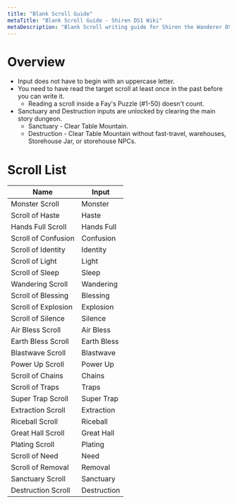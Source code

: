 ```yaml
---
title: "Blank Scroll Guide"
metaTitle: "Blank Scroll Guide - Shiren DS1 Wiki"
metaDescription: "Blank Scroll writing guide for Shiren the Wanderer DS1."
---
```


# Overview

- Input does not have to begin with an uppercase letter.
- You need to have read the target scroll at least once in the past before you can write it.
    - Reading a scroll inside a Fay's Puzzle (#1-50) doesn't count.
- Sanctuary and Destruction inputs are unlocked by clearing the main story dungeon.
    - Sanctuary - Clear Table Mountain.
    - Destruction - Clear Table Mountain without fast-travel, warehouses, Storehouse Jar, or storehouse NPCs.

# Scroll List

|Name|Input|
|-|-|
|Monster Scroll|Monster|
|Scroll of Haste|Haste|
|Hands Full Scroll|Hands Full|
|Scroll of Confusion|Confusion|
|Scroll of Identity|Identity|
|Scroll of Light|Light|
|Scroll of Sleep|Sleep|
|Wandering Scroll|Wandering|
|Scroll of Blessing|Blessing|
|Scroll of Explosion|Explosion|
|Scroll of Silence|Silence|
|Air Bless Scroll|Air Bless|
|Earth Bless Scroll|Earth Bless|
|Blastwave Scroll|Blastwave|
|Power Up Scroll|Power Up|
|Scroll of Chains|Chains|
|Scroll of Traps|Traps|
|Super Trap Scroll|Super Trap|
|Extraction Scroll|Extraction|
|Riceball Scroll|Riceball|
|Great Hall Scroll|Great Hall|
|Plating Scroll|Plating|
|Scroll of Need|Need|
|Scroll of Removal|Removal|
|Sanctuary Scroll|Sanctuary|
|Destruction Scroll|Destruction|
